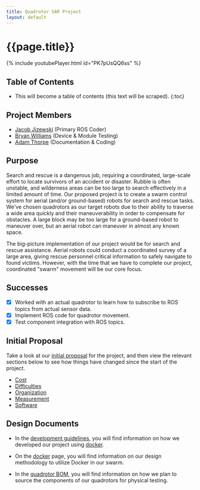 ```yaml
---
title: Quadrotor SAR Project
layout: default
---
```


# {{page.title}}

{% include youtubePlayer.html id="PK7pUsQQ6ss" %}

## Table of Contents

* This will become a table of contents (this text will be scraped).
{:toc}

## Project Members

- [Jacob Jizewski](https://github.com/jacoblizewski) (Primary ROS Coder)
- [Bryan Williams](https://github.com/bwilliams44) (Device & Module Testing)
- [Adam Thorpe](https://github.com/ajthor) (Documentation & Coding)

## Purpose

Search and rescue is a dangerous job, requiring a coordinated, large-scale effort to locate survivors of an accident or disaster. Rubble is often unstable, and wilderness areas can be too large to search effectively in a limited amount of time. Our proposed project is to create a swarm control system for aerial (and/or ground-based) robots for search and rescue tasks. We've chosen quadrotors as our target robots due to their ability to traverse a wide area quickly and their maneuverability in order to compensate for obstacles. A large block may be too large for a ground-based robot to maneuver over, but an aerial robot can maneuver in almost any known space.

The big-picture implementation of our project would be for search and rescue assistance. Aerial robots could conduct a coordinated survey of a large area, giving rescue personnel critical information to safely navigate to found victims. However, with the time that we have to complete our project, coordinated "swarm" movement will be our core focus.

## Successes

- [x] Worked with an actual quadrotor to learn how to subscribe to ROS topics from actual sensor data.
- [x] Implement ROS code for quadrotor movement.
- [x] Test component integration with ROS topics.

## Initial Proposal

Take a look at our [initial proposal](https://ece595project.github.io/quadrotor/Initial-Proposal) for the project, and then view the relevant sections below to see how things have changed since the start of the project.

- [Cost](https://ece595project.github.io/quadrotor/Cost)
- [Difficulties](https://ece595project.github.io/quadrotor/Difficulties)
- [Organization](https://ece595project.github.io/quadrotor/Organization)
- [Measurement](https://ece595project.github.io/quadrotor/Measurement)
- [Software](https://ece595project.github.io/quadrotor/Software)

## Design Documents

- In the [development guidelines](https://ece595project.github.io/quadrotor/Development), you will find information on how we developed our project using [docker](https://www.docker.com).

- On the [docker](https://ece595project.github.io/quadrotor/Docker) page, you will find information on our design methodology to utilize Docker in our swarm.

- In the [quadrotor BOM](https://ece595project.github.io/quadrotor/Quadrotor-BOM), you will find information on how we plan to source the components of our quadrotors for physical testing.
